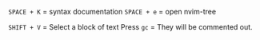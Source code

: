 `SPACE + K` = syntax documentation
`SPACE + e` = open nvim-tree

`SHIFT + V` = Select a block of text
Press `gc` = They will be commented out.
